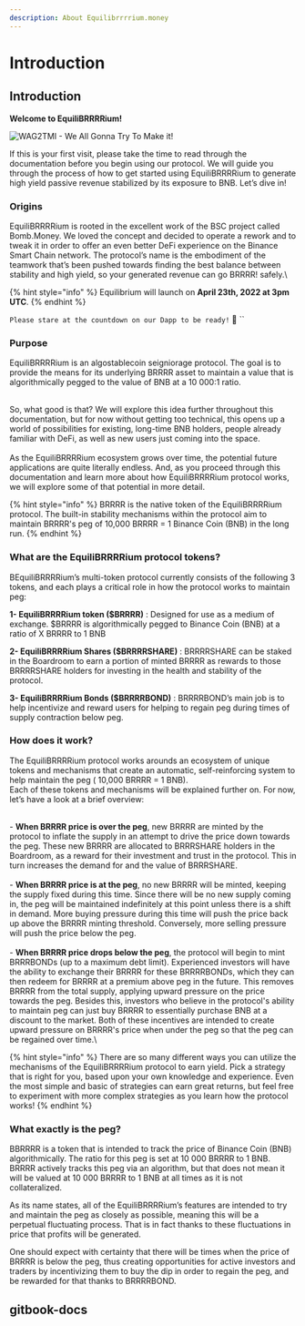 ```yaml
---
description: About Equilibrrrrium.money
---
```


# Introduction

## Introduction

**Welcome to EquiliBRRRRium!**&#x20;

![WAG2TMI - We All Gonna Try To Make it!](.gitbook/assets/Discord\_Logo.png)

If this is your first visit, please take the time to read through the documentation before you begin using our protocol. We will guide you through the process of how to get started using EquiliBRRRRium to generate high yield passive revenue stabilized by its exposure to BNB. Let’s dive in!

### Origins

EquiliBRRRRium is rooted in the excellent work of the BSC project called Bomb.Money. We loved the concept and decided to operate a rework and to tweak it in order to offer an even better DeFi experience on the Binance Smart Chain network. The protocol’s name is the embodiment of the teamwork that’s been pushed towards finding the best balance between stability and high yield, so your generated revenue can go BRRRR! safely.\


{% hint style="info" %}
Equilibrium will launch on **April 23th, 2022 at 3pm UTC**. &#x20;
{% endhint %}

`Please stare at the countdown on our Dapp to be ready!` :eyes: ``&#x20;

### Purpose

EquiliBRRRRium is an algostablecoin seigniorage protocol. The goal is to provide the means for its underlying BRRRR asset to maintain a value that is algorithmically pegged to the value of BNB at a 10 000:1 ratio.

\
So, what good is that? We will explore this idea further throughout this documentation, but for now without getting too technical, this opens up a world of possibilities for existing, long-time BNB holders, people already familiar with DeFi, as well as new users just coming into the space.\
\
As the EquiliBRRRRium ecosystem grows over time, the potential future applications are quite literally endless. And, as you proceed through this documentation and learn more about how EquiliBRRRRium protocol works, we will explore some of that potential in more detail.

{% hint style="info" %}
BRRRR is the native token of the EquiliBRRRRium protocol. The built-in stability mechanisms within the protocol aim to maintain BRRRR's peg of 10,000 BRRRR = 1 Binance Coin (BNB) in the long run.
{% endhint %}

### What are the EquiliBRRRRium protocol tokens?

BEquiliBRRRRium’s multi-token protocol currently consists of the following 3 tokens, and each plays a critical role in how the protocol works to maintain peg:

**1- EquiliBRRRRium token ($BRRRR)** : Designed for use as a medium of exchange. $BRRRR is algorithmically pegged to Binance Coin (BNB) at a ratio of X BRRRR to 1 BNB

**2- EquiliBRRRRium Shares ($BRRRRSHARE)** : BRRRRSHARE can be staked in the Boardroom to earn a portion of minted BRRRR as rewards to those BRRRRSHARE holders for investing in the health and stability of the protocol.

**3- EquiliBRRRRium Bonds ($BRRRRBOND)** : BRRRRBOND’s main job is to help incentivize and reward users for helping to regain peg during times of supply contraction below peg.

### How does it work?

The EquiliBRRRRium protocol works arounds an ecosystem of unique tokens and mechanisms that create an automatic, self-reinforcing system to help maintain the peg ( 10,000 BRRRR = 1 BNB).\
Each of these tokens and mechanisms will be explained further on. For now, let’s have a look at a brief overview:

\
\- **When BRRRR price is over the peg**, new BRRRR are minted by the protocol to inflate the supply in an attempt to drive the price down towards the peg. These new BRRRR are allocated to BRRRSHARE holders in the Boardroom, as a reward for their investment and trust in the protocol. This in turn increases the demand for and the value of BRRRSHARE.\
\
\- **When BRRRR price is at the peg**, no new BRRRR will be minted, keeping the supply fixed during this time. Since there will be no new supply coming in, the peg will be maintained indefinitely at this point unless there is a shift in demand. More buying pressure during this time will push the price back up above the BRRRR minting threshold. Conversely, more selling pressure will push the price below the peg.\
\
\- **When BRRRR price drops below the peg**, the protocol will begin to mint BRRRBONDs (up to a maximum debt limit). Experienced investors will have the ability to exchange their BRRRR for these BRRRRBONDs, which they can then redeem for BRRRR at a premium above peg in the future. This removes BRRRR from the total supply, applying upward pressure on the price towards the peg. Besides this, investors who believe in the protocol's ability to maintain peg can just buy BRRRR to essentially purchase BNB at a discount to the market. Both of these incentives are intended to create upward pressure on BRRRR's price when under the peg so that the peg can be regained over time.\


{% hint style="info" %}
There are so many different ways you can utilize the mechanisms of the EquiliBRRRRium protocol to earn yield. Pick a strategy that is right for you, based upon your own knowledge and experience. Even the most simple and basic of strategies can earn great returns, but feel free to experiment with more complex strategies as you learn how the protocol works!
{% endhint %}

### What exactly is the peg?

BBRRRR is a token that is intended to track the price of Binance Coin (BNB) algorithmically. The ratio for this peg is set at 10 000 BRRRR to 1 BNB. BRRRR actively tracks this peg via an algorithm, but that does not mean it will be valued at 10 000 BRRRR to 1 BNB at all times as it is not collateralized.

As its name states, all of the EquiliBRRRRium’s features are intended to try and maintain the peg as closely as possible, meaning this will be a perpetual fluctuating process. That is in fact thanks to these fluctuations in price that profits will be generated.

One should expect with certainty that there will be times when the price of BRRRR is below the peg, thus creating opportunities for active investors and traders by incentivizing them to buy the dip in order to regain the peg, and be rewarded for that thanks to BRRRRBOND.

## gitbook-docs
